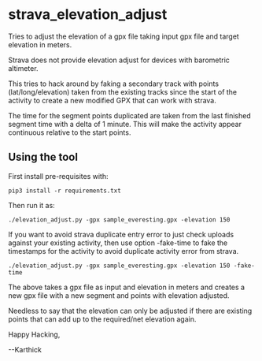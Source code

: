 # strava_elevation_adjust

Tries to adjust the elevation of a gpx file taking input gpx file and target elevation in meters.

Strava does not provide elevation adjust for devices with barometric altimeter.

This tries to hack around by faking a secondary track with points (lat/long/elevation) taken
from the existing tracks since the start of the activity to create a new modified GPX that can work with strava.

The time for the segment points duplicated are taken from the last finished segment time with a delta of 1 minute.
This will make the activity appear continuous relative to the start points.

## Using the tool

First install pre-requisites with:
```
pip3 install -r requirements.txt
```

Then run it as:

```./elevation_adjust.py -gpx sample_everesting.gpx -elevation 150```

If you want to avoid strava duplicate entry error to just check uploads against your existing activity,
then use option -fake-time to fake the timestamps for the activity to avoid duplicate activity error from strava.

```./elevation_adjust.py -gpx sample_everesting.gpx -elevation 150 -fake-time```

The above takes a gpx file as input and elevation in meters and creates a new gpx file
with a new segment and points with elevation adjusted.

Needless to say that the elevation can only be adjusted if there are existing points that can
add up to the required/net elevation again.

Happy Hacking,

--Karthick
